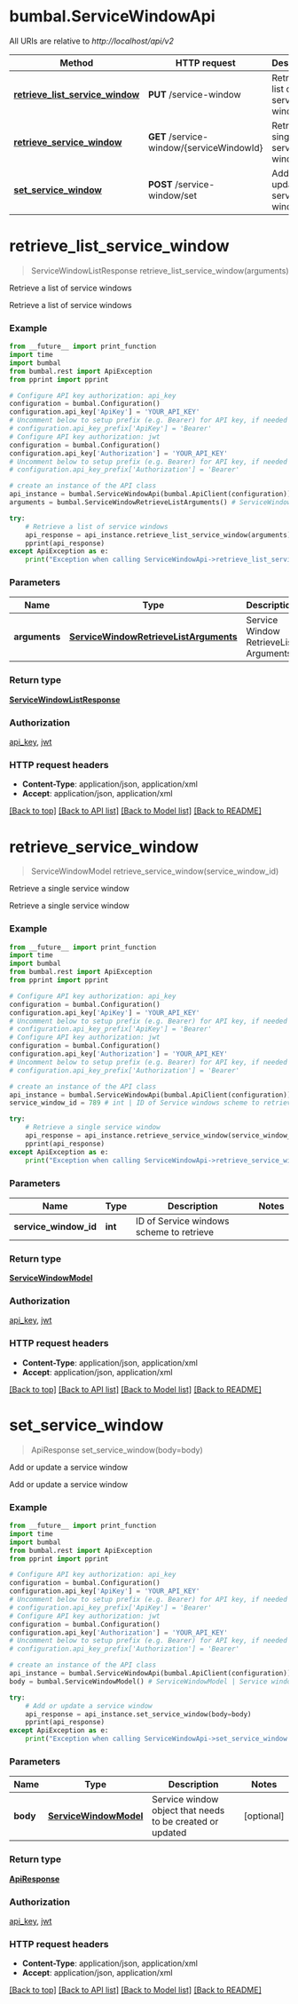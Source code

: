# bumbal.ServiceWindowApi

All URIs are relative to *http://localhost/api/v2*

Method | HTTP request | Description
------------- | ------------- | -------------
[**retrieve_list_service_window**](ServiceWindowApi.md#retrieve_list_service_window) | **PUT** /service-window | Retrieve a list of service windows
[**retrieve_service_window**](ServiceWindowApi.md#retrieve_service_window) | **GET** /service-window/{serviceWindowId} | Retrieve a single service window
[**set_service_window**](ServiceWindowApi.md#set_service_window) | **POST** /service-window/set | Add or update a service window


# **retrieve_list_service_window**
> ServiceWindowListResponse retrieve_list_service_window(arguments)

Retrieve a list of service windows

Retrieve a list of service windows

### Example
```python
from __future__ import print_function
import time
import bumbal
from bumbal.rest import ApiException
from pprint import pprint

# Configure API key authorization: api_key
configuration = bumbal.Configuration()
configuration.api_key['ApiKey'] = 'YOUR_API_KEY'
# Uncomment below to setup prefix (e.g. Bearer) for API key, if needed
# configuration.api_key_prefix['ApiKey'] = 'Bearer'
# Configure API key authorization: jwt
configuration = bumbal.Configuration()
configuration.api_key['Authorization'] = 'YOUR_API_KEY'
# Uncomment below to setup prefix (e.g. Bearer) for API key, if needed
# configuration.api_key_prefix['Authorization'] = 'Bearer'

# create an instance of the API class
api_instance = bumbal.ServiceWindowApi(bumbal.ApiClient(configuration))
arguments = bumbal.ServiceWindowRetrieveListArguments() # ServiceWindowRetrieveListArguments | Service Window RetrieveList Arguments

try:
    # Retrieve a list of service windows
    api_response = api_instance.retrieve_list_service_window(arguments)
    pprint(api_response)
except ApiException as e:
    print("Exception when calling ServiceWindowApi->retrieve_list_service_window: %s\n" % e)
```

### Parameters

Name | Type | Description  | Notes
------------- | ------------- | ------------- | -------------
 **arguments** | [**ServiceWindowRetrieveListArguments**](ServiceWindowRetrieveListArguments.md)| Service Window RetrieveList Arguments | 

### Return type

[**ServiceWindowListResponse**](ServiceWindowListResponse.md)

### Authorization

[api_key](../README.md#api_key), [jwt](../README.md#jwt)

### HTTP request headers

 - **Content-Type**: application/json, application/xml
 - **Accept**: application/json, application/xml

[[Back to top]](#) [[Back to API list]](../README.md#documentation-for-api-endpoints) [[Back to Model list]](../README.md#documentation-for-models) [[Back to README]](../README.md)

# **retrieve_service_window**
> ServiceWindowModel retrieve_service_window(service_window_id)

Retrieve a single service window

Retrieve a single service window

### Example
```python
from __future__ import print_function
import time
import bumbal
from bumbal.rest import ApiException
from pprint import pprint

# Configure API key authorization: api_key
configuration = bumbal.Configuration()
configuration.api_key['ApiKey'] = 'YOUR_API_KEY'
# Uncomment below to setup prefix (e.g. Bearer) for API key, if needed
# configuration.api_key_prefix['ApiKey'] = 'Bearer'
# Configure API key authorization: jwt
configuration = bumbal.Configuration()
configuration.api_key['Authorization'] = 'YOUR_API_KEY'
# Uncomment below to setup prefix (e.g. Bearer) for API key, if needed
# configuration.api_key_prefix['Authorization'] = 'Bearer'

# create an instance of the API class
api_instance = bumbal.ServiceWindowApi(bumbal.ApiClient(configuration))
service_window_id = 789 # int | ID of Service windows scheme to retrieve

try:
    # Retrieve a single service window
    api_response = api_instance.retrieve_service_window(service_window_id)
    pprint(api_response)
except ApiException as e:
    print("Exception when calling ServiceWindowApi->retrieve_service_window: %s\n" % e)
```

### Parameters

Name | Type | Description  | Notes
------------- | ------------- | ------------- | -------------
 **service_window_id** | **int**| ID of Service windows scheme to retrieve | 

### Return type

[**ServiceWindowModel**](ServiceWindowModel.md)

### Authorization

[api_key](../README.md#api_key), [jwt](../README.md#jwt)

### HTTP request headers

 - **Content-Type**: application/json, application/xml
 - **Accept**: application/json, application/xml

[[Back to top]](#) [[Back to API list]](../README.md#documentation-for-api-endpoints) [[Back to Model list]](../README.md#documentation-for-models) [[Back to README]](../README.md)

# **set_service_window**
> ApiResponse set_service_window(body=body)

Add or update a service window

Add or update a service window

### Example
```python
from __future__ import print_function
import time
import bumbal
from bumbal.rest import ApiException
from pprint import pprint

# Configure API key authorization: api_key
configuration = bumbal.Configuration()
configuration.api_key['ApiKey'] = 'YOUR_API_KEY'
# Uncomment below to setup prefix (e.g. Bearer) for API key, if needed
# configuration.api_key_prefix['ApiKey'] = 'Bearer'
# Configure API key authorization: jwt
configuration = bumbal.Configuration()
configuration.api_key['Authorization'] = 'YOUR_API_KEY'
# Uncomment below to setup prefix (e.g. Bearer) for API key, if needed
# configuration.api_key_prefix['Authorization'] = 'Bearer'

# create an instance of the API class
api_instance = bumbal.ServiceWindowApi(bumbal.ApiClient(configuration))
body = bumbal.ServiceWindowModel() # ServiceWindowModel | Service window object that needs to be created or updated (optional)

try:
    # Add or update a service window
    api_response = api_instance.set_service_window(body=body)
    pprint(api_response)
except ApiException as e:
    print("Exception when calling ServiceWindowApi->set_service_window: %s\n" % e)
```

### Parameters

Name | Type | Description  | Notes
------------- | ------------- | ------------- | -------------
 **body** | [**ServiceWindowModel**](ServiceWindowModel.md)| Service window object that needs to be created or updated | [optional] 

### Return type

[**ApiResponse**](ApiResponse.md)

### Authorization

[api_key](../README.md#api_key), [jwt](../README.md#jwt)

### HTTP request headers

 - **Content-Type**: application/json, application/xml
 - **Accept**: application/json, application/xml

[[Back to top]](#) [[Back to API list]](../README.md#documentation-for-api-endpoints) [[Back to Model list]](../README.md#documentation-for-models) [[Back to README]](../README.md)


